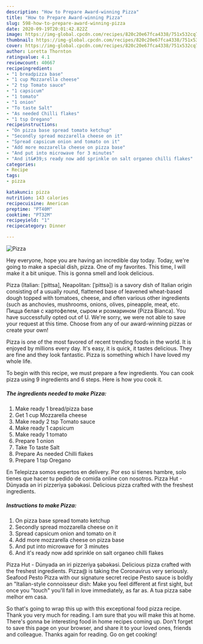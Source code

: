 ```yaml
---
description: "How to Prepare Award-winning Pizza"
title: "How to Prepare Award-winning Pizza"
slug: 598-how-to-prepare-award-winning-pizza
date: 2020-09-19T20:01:42.822Z
image: https://img-global.cpcdn.com/recipes/820c20e67fca4338/751x532cq70/pizza-recipe-main-photo.jpg
thumbnail: https://img-global.cpcdn.com/recipes/820c20e67fca4338/751x532cq70/pizza-recipe-main-photo.jpg
cover: https://img-global.cpcdn.com/recipes/820c20e67fca4338/751x532cq70/pizza-recipe-main-photo.jpg
author: Loretta Thornton
ratingvalue: 4.1
reviewcount: 40667
recipeingredient:
- "1 breadpizza base"
- "1 cup Mozzarella cheese"
- "2 tsp Tomato sauce"
- "1 capsicum"
- "1 tomato"
- "1 onion"
- "To taste Salt"
- "As needed Chilli flakes"
- "1 tsp Oregano"
recipeinstructions:
- "On pizza base spread tomato ketchup"
- "Secondly spread mozzarella cheese on it"
- "Spread capsicum onion and tomato on it"
- "Add more mozzarella cheese on pizza base"
- "And put into microwave for 3 minutes"
- "And it&#39;s ready now add sprinkle on salt organeo chilli flakes"
categories:
- Recipe
tags:
- pizza

katakunci: pizza 
nutrition: 143 calories
recipecuisine: American
preptime: "PT40M"
cooktime: "PT32M"
recipeyield: "1"
recipecategory: Dinner

---
```



![Pizza](https://img-global.cpcdn.com/recipes/820c20e67fca4338/751x532cq70/pizza-recipe-main-photo.jpg)

Hey everyone, hope you are having an incredible day today. Today, we're going to make a special dish, pizza. One of my favorites. This time, I will make it a bit unique. This is gonna smell and look delicious.

Pizza (Italian: [ˈpittsa], Neapolitan: [ˈpittsə]) is a savory dish of Italian origin consisting of a usually round, flattened base of leavened wheat-based dough topped with tomatoes, cheese, and often various other ingredients (such as anchovies, mushrooms, onions, olives, pineapple, meat, etc. Пицца белая с картофелем, сыром и розмарином (Pizza Bianca). You have successfully opted out of U. We&#39;re sorry, we were not able to save your request at this time. Choose from any of our award-winning pizzas or create your own!

Pizza is one of the most favored of recent trending foods in the world. It is enjoyed by millions every day. It's easy, it is quick, it tastes delicious. They are fine and they look fantastic. Pizza is something which I have loved my whole life.


To begin with this recipe, we must prepare a few ingredients. You can cook pizza using 9 ingredients and 6 steps. Here is how you cook it.

<!--inarticleads1-->

##### The ingredients needed to make Pizza:

1. Make ready 1 bread/pizza base
1. Get 1 cup Mozzarella cheese
1. Make ready 2 tsp Tomato sauce
1. Make ready 1 capsicum
1. Make ready 1 tomato
1. Prepare 1 onion
1. Take To taste Salt
1. Prepare As needed Chilli flakes
1. Prepare 1 tsp Oregano


En Telepizza somos expertos en delivery. Por eso si tienes hambre, solo tienes que hacer tu pedido de comida online con nosotros. Pizza Hut - Dünyada ən iri pizzeriya şəbəkəsi. Delicious pizza crafted with the freshest ingredients. 

<!--inarticleads2-->

##### Instructions to make Pizza:

1. On pizza base spread tomato ketchup
1. Secondly spread mozzarella cheese on it
1. Spread capsicum onion and tomato on it
1. Add more mozzarella cheese on pizza base
1. And put into microwave for 3 minutes
1. And it&#39;s ready now add sprinkle on salt organeo chilli flakes


Pizza Hut - Dünyada ən iri pizzeriya şəbəkəsi. Delicious pizza crafted with the freshest ingredients. Pizza@ is taking the Coronavirus very seriously. Seafood Pesto Pizza with our signature secret recipe Pesto sauce is boldly an &#34;Italian-style connoisseur dish: Make you feel different at first sight, but once you &#34;touch&#34; you&#39;ll fall in love immediately, as far as. A tua pizza sabe melhor em casa. 

So that's going to wrap this up with this exceptional food pizza recipe. Thank you very much for reading. I am sure that you will make this at home. There's gonna be interesting food in home recipes coming up. Don't forget to save this page on your browser, and share it to your loved ones, friends and colleague. Thanks again for reading. Go on get cooking!
